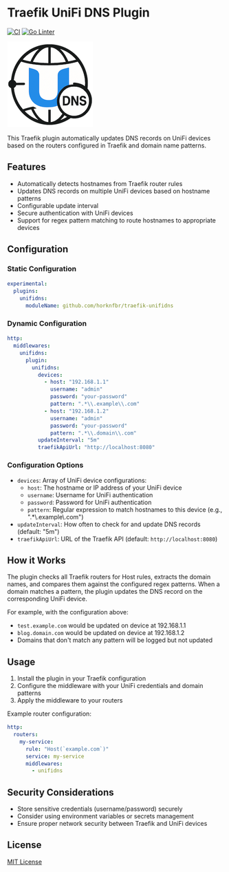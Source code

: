# Traefik UniFi DNS Plugin

[![CI](/actions/workflows/testcover.yml/badge.svg)](/actions/workflows/testcover.yml) [![Go Linter](/actions/workflows/golangci-lint.yml/badge.svg)](/actions/workflows/golangci-lint.yml)

![Traefik UniFi DNS Plugin](/.assets/icon.png)

This Traefik plugin automatically updates DNS records on UniFi devices based on the routers configured in Traefik and domain name patterns.

## Features

- Automatically detects hostnames from Traefik router rules
- Updates DNS records on multiple UniFi devices based on hostname patterns
- Configurable update interval
- Secure authentication with UniFi devices
- Support for regex pattern matching to route hostnames to appropriate devices

## Configuration

### Static Configuration

```yaml
experimental:
  plugins:
    unifidns:
      moduleName: github.com/horknfbr/traefik-unifidns
```

### Dynamic Configuration

```yaml
http:
  middlewares:
    unifidns:
      plugin:
        unifidns:
          devices:
            - host: "192.168.1.1"
              username: "admin"
              password: "your-password"
              pattern: ".*\\.example\\.com"
            - host: "192.168.1.2"
              username: "admin"
              password: "your-password"
              pattern: ".*\\.domain\\.com"
          updateInterval: "5m"
          traefikApiUrl: "http://localhost:8080"
```

### Configuration Options

- `devices`: Array of UniFi device configurations:
  - `host`: The hostname or IP address of your UniFi device
  - `username`: Username for UniFi authentication
  - `password`: Password for UniFi authentication
  - `pattern`: Regular expression to match hostnames to this device (e.g., ".\*\\.example\\.com")
- `updateInterval`: How often to check for and update DNS records (default: "5m")
- `traefikApiUrl`: URL of the Traefik API (default: `http://localhost:8080`)

## How it Works

The plugin checks all Traefik routers for Host rules, extracts the domain names, and compares them against the configured regex patterns. When a domain matches a pattern, the plugin updates the DNS record on the corresponding UniFi device.

For example, with the configuration above:

- `test.example.com` would be updated on device at 192.168.1.1
- `blog.domain.com` would be updated on device at 192.168.1.2
- Domains that don't match any pattern will be logged but not updated

## Usage

1. Install the plugin in your Traefik configuration
2. Configure the middleware with your UniFi credentials and domain patterns
3. Apply the middleware to your routers

Example router configuration:

```yaml
http:
  routers:
    my-service:
      rule: "Host(`example.com`)"
      service: my-service
      middlewares:
        - unifidns
```

## Security Considerations

- Store sensitive credentials (username/password) securely
- Consider using environment variables or secrets management
- Ensure proper network security between Traefik and UniFi devices

## License

[MIT License](LICENSE)
